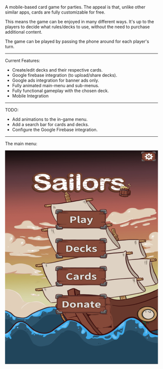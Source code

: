 A mobile-based card game for parties. The appeal is that, unlike other similar apps, cards are fully customizable for free.

This means the game can be enjoyed in many different ways. It's up to the players to decide what rules/decks to use, without the need to purchase additional content.

The game can be played by passing the phone around for each player's turn. 

***


Current Features:
  * Create/edit decks and their respective cards.
  * Google firebase integration (to upload/share decks).
  * Google ads integration for banner ads only.
  * Fully animated main-menu and sub-menus.
  * Fully functional gameplay with the chosen deck.
  * Mobile Integration

***

TODO:
 * Add animations to the in-game menu.
 * Add a search bar for cards and decks.
 * Configure the Google Firebase integration.



***


The main menu:

![In-Game Screenshot](/Screenshots/1.png)


